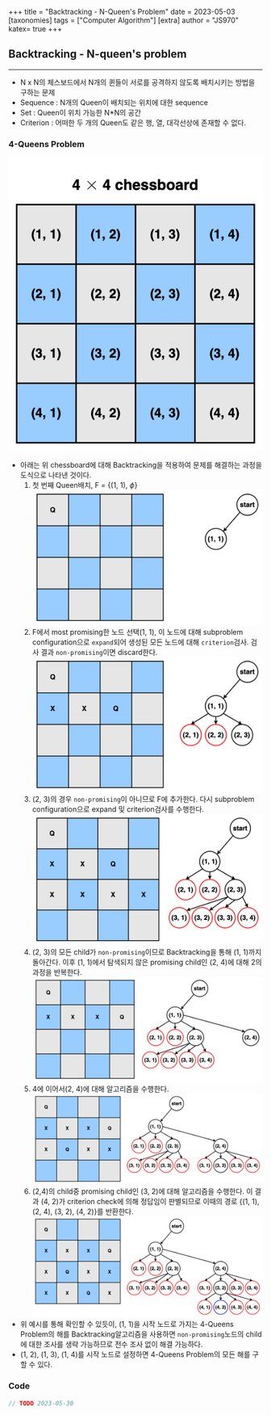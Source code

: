 +++
title = "Backtracking - N-Queen's Problem"
date = 2023-05-03
[taxonomies]
tags = ["Computer Algorithm"]
[extra]
author = "JS970"
katex= true
+++
## Backtracking - N-queen's problem
---
- N x N의 체스보드에서 N개의 퀸들이 서로를 공격하지 않도록 배치시키는 방법을 구하는 문제
- Sequence : N개의 Queen이 배치되는 위치에 대한 sequence
- Set : Queen이 위치 가능한 N\*N의 공간
- Criterion : 어떠한 두 개의 Queen도 같은 행, 열, 대각선상에 존재할 수 없다.

### 4-Queens Problem
![4 \* 4 Chessboard](/image/Algorithm/chessboard4.png)
- 아래는 위 chessboard에 대해 Backtracking을 적용하여 문제를 해결하는 과정을 도식으로 나타낸 것이다.
	1. 첫 번째 Queen배치, F = {(1, 1), $\phi$}![N-Queens 1](/image/Algorithm/nqueens1.png)
	2. F에서 most promising한 노드 선택(1, 1), 이 노드에 대해 subproblem configuration으로 `expand`되어 생성된 모든 노드에 대해 `criterion`검사. 검사 결과 `non-promising`이면 discard한다.![N-Queens 2](/image/Algorithm/nqueens2.png)
	3. (2, 3)의 경우 `non-promising`이 아니므로 F에 추가한다. 다시 subproblem configuration으로 expand 및 criterion검사를 수행한다.![N-Queens 3](/image/Algorithm/nqueens3.png)
	4. (2, 3)의 모든 child가 `non-promising`이므로 Backtracking을 통해 (1, 1)까지 돌아간다. 이후 (1, 1)에서 탐색되지 않은 promising child인 (2, 4)에 대해 2의 과정을 반복한다.![N-Queens 4](/image/Algorithm/nqueens4.png)
	5. 4에 이어서(2, 4)에 대해 알고리즘을 수행한다.![N-Queens 5](/image/Algorithm/nqueens5.png)
	6. (2,4)의 child중 promising child인 (3, 2)에 대해 알고리즘을 수행한다. 이 결과 (4, 2)가 criterion check에 의해 정답임이 판별되므로 이때의 경로 {(1, 1), (2, 4), (3, 2), (4, 2)}를 반환한다.![N-Queens 6](/image/Algorithm/nqueens6.png)
- 위 예시를 통해 확인할 수 있듯이, (1, 1)을 시작 노드로 가지는 4-Queens Problem의 해를 Backtracking알고리즘을 사용하면 `non-promising`노드의 child에 대한 조사를 생략 가능하므로 전수 조사 없이 해결 가능하다.
- (1, 2), (1, 3), (1, 4)를 시작 노드로 설정하면 4-Queens Problem의 모든 해를 구할 수 있다.

### Code
```C++
// TODO 2023-05-30
```
